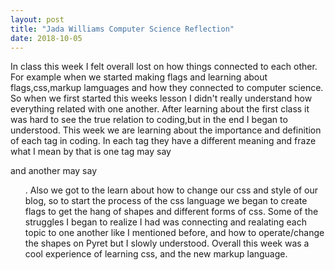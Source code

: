 ```yaml
---
layout: post
title: "Jada Williams Computer Science Reflection"
date: 2018-10-05
---
```


In class this week I felt overall lost on how things connected to each other. For example when we started making flags and learning about 
flags,css,markup lamguages and how they connected to computer science. So when we first started this weeks lesson I didn't really understand how everything
related with one another. After learning about the first class it was hard to see the true relation to coding,but in the end I began to understood.
This week we are learning about the importance and definition of each tag in coding. In each tag they have a different meaning and fraze
what I mean by that is one tag may say <div> and another may say <ul>. Also we got to the learn about how to change our
css and style of our blog, so to start the process of the css language we began to create flags to get the hang of shapes
and different forms of css. Some of the struggles I began to realize I had was connecting and realating each topic to one another like 
I mentioned before, and how to operate/change the shapes on Pyret but I slowly understood. Overall this week was a cool experience
of learning css, and the new markup language.
